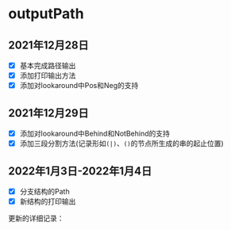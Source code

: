 # outputPath

## 2021年12月28日
- [x] 基本完成路径输出
- [x] 添加打印输出方法
- [x] 添加对lookaround中Pos和Neg的支持

## 2021年12月29日
- [x] 添加对lookaround中Behind和NotBehind的支持
- [x] 添加三段分割方法(记录形如`(|)`、`()`的节点所生成的串的起止位置)

## 2022年1月3日-2022年1月4日
- [x] 分支结构的Path
- [x] 新结构的打印输出

更新的详细记录：
